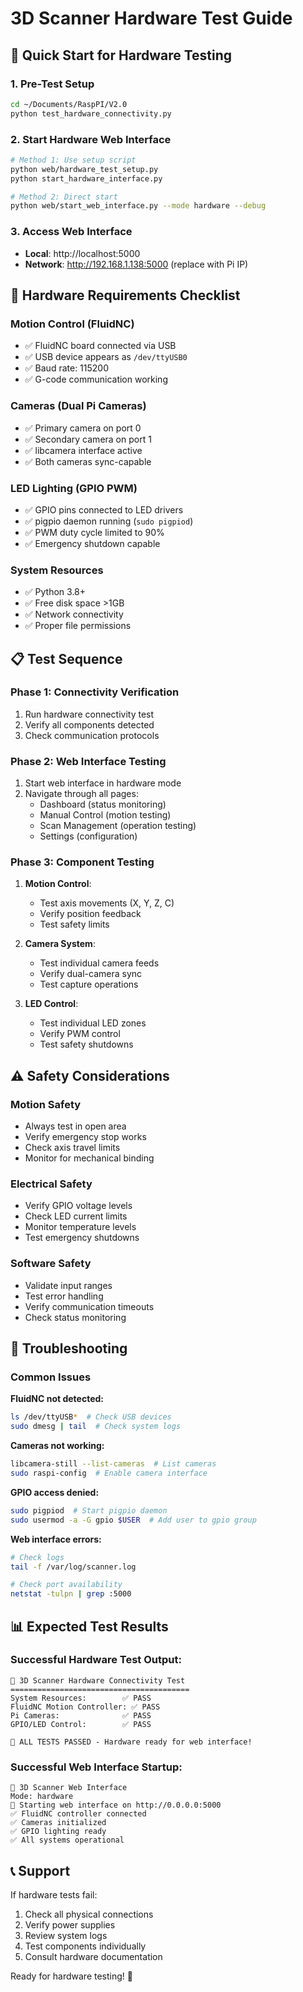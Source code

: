 # 3D Scanner Hardware Test Guide

## 🚀 Quick Start for Hardware Testing

### 1. **Pre-Test Setup**
```bash
cd ~/Documents/RaspPI/V2.0
python test_hardware_connectivity.py
```

### 2. **Start Hardware Web Interface**
```bash
# Method 1: Use setup script
python web/hardware_test_setup.py
python start_hardware_interface.py

# Method 2: Direct start
python web/start_web_interface.py --mode hardware --debug
```

### 3. **Access Web Interface**
- **Local**: http://localhost:5000
- **Network**: http://192.168.1.138:5000 (replace with Pi IP)

## 🔧 Hardware Requirements Checklist

### **Motion Control (FluidNC)**
- ✅ FluidNC board connected via USB
- ✅ USB device appears as `/dev/ttyUSB0`
- ✅ Baud rate: 115200
- ✅ G-code communication working

### **Cameras (Dual Pi Cameras)**
- ✅ Primary camera on port 0
- ✅ Secondary camera on port 1  
- ✅ libcamera interface active
- ✅ Both cameras sync-capable

### **LED Lighting (GPIO PWM)**
- ✅ GPIO pins connected to LED drivers
- ✅ pigpio daemon running (`sudo pigpiod`)
- ✅ PWM duty cycle limited to 90%
- ✅ Emergency shutdown capable

### **System Resources**
- ✅ Python 3.8+ 
- ✅ Free disk space >1GB
- ✅ Network connectivity
- ✅ Proper file permissions

## 📋 Test Sequence

### **Phase 1: Connectivity Verification**
1. Run hardware connectivity test
2. Verify all components detected
3. Check communication protocols

### **Phase 2: Web Interface Testing**
1. Start web interface in hardware mode
2. Navigate through all pages:
   - Dashboard (status monitoring)
   - Manual Control (motion testing)
   - Scan Management (operation testing)
   - Settings (configuration)

### **Phase 3: Component Testing**
1. **Motion Control**:
   - Test axis movements (X, Y, Z, C)
   - Verify position feedback
   - Test safety limits

2. **Camera System**:
   - Test individual camera feeds
   - Verify dual-camera sync
   - Test capture operations

3. **LED Control**:
   - Test individual LED zones
   - Verify PWM control
   - Test safety shutdowns

## ⚠️ Safety Considerations

### **Motion Safety**
- Always test in open area
- Verify emergency stop works
- Check axis travel limits
- Monitor for mechanical binding

### **Electrical Safety**  
- Verify GPIO voltage levels
- Check LED current limits
- Monitor temperature levels
- Test emergency shutdowns

### **Software Safety**
- Validate input ranges
- Test error handling
- Verify communication timeouts
- Check status monitoring

## 🐛 Troubleshooting

### **Common Issues**

**FluidNC not detected:**
```bash
ls /dev/ttyUSB*  # Check USB devices
sudo dmesg | tail  # Check system logs
```

**Cameras not working:**
```bash
libcamera-still --list-cameras  # List cameras
sudo raspi-config  # Enable camera interface
```

**GPIO access denied:**
```bash
sudo pigpiod  # Start pigpio daemon
sudo usermod -a -G gpio $USER  # Add user to gpio group
```

**Web interface errors:**
```bash
# Check logs
tail -f /var/log/scanner.log

# Check port availability
netstat -tulpn | grep :5000
```

## 📊 Expected Test Results

### **Successful Hardware Test Output:**
```
🔬 3D Scanner Hardware Connectivity Test
========================================
System Resources:        ✅ PASS
FluidNC Motion Controller: ✅ PASS  
Pi Cameras:              ✅ PASS
GPIO/LED Control:        ✅ PASS

🎉 ALL TESTS PASSED - Hardware ready for web interface!
```

### **Successful Web Interface Startup:**
```
🔬 3D Scanner Web Interface
Mode: hardware
🚀 Starting web interface on http://0.0.0.0:5000
✅ FluidNC controller connected
✅ Cameras initialized
✅ GPIO lighting ready
✅ All systems operational
```

## 📞 Support

If hardware tests fail:
1. Check all physical connections
2. Verify power supplies
3. Review system logs
4. Test components individually
5. Consult hardware documentation

Ready for hardware testing! 🚀
